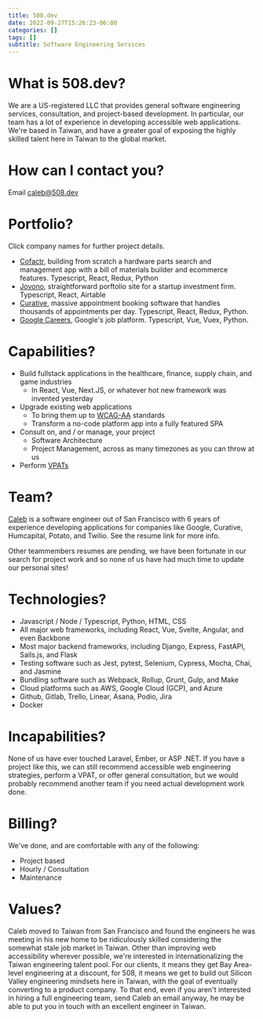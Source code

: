 ```yaml
---
title: 508.dev
date: 2022-09-27T15:26:23-06:00
categories: []
tags: []
subtitle: Software Engineering Services
---
```


# What is 508.dev?
We are a US-registered LLC that provides general software engineering services, consultation, and project-based development. In particular, our team has a lot of experience in developing accessible web applications. We're based in Taiwan, and have a greater goal of exposing the highly skilled talent here in Taiwan to the global market.

# How can I contact you?

Email caleb@508.dev

# Portfolio?

Click company names for further project details.

* [Cofactr](https://www.cofactr.com/), building from scratch a hardware parts search and management app with a bill of materials builder and ecommerce features. Typescript, React, Redux, Python
* [Jovono](https://www.jovono.com/), straightforward porftolio site for a startup investment firm. Typescript, React, Airtable
* [Curative](https://www.curative.com/), massive appointment booking software that handles thousands of appointments per day. Typescript, React, Redux, Python.
* [Google Careers](https://careers.google.com/), Google's job platform. Typescript, Vue, Vuex, Python.


# Capabilities?


* Build fullstack applications in the healthcare, finance, supply chain, and game industries
  * In React, Vue, Next.JS, or whatever hot new framework was invented yesterday
* Upgrade existing web applications
  * To bring them up to [WCAG-AA](https://www.w3.org/WAI/standards-guidelines/wcag/) standards
  * Transform a no-code platform app into a fully featured SPA
* Consult on, and / or manage, your project
  * Software Architecture
  * Project Management, across as many timezones as you can throw at us
* Perform [VPATs](https://www.section508.gov/sell/vpat/)

# Team?

[Caleb](https://calebjay.com/resume.html) is a software engineer out of San Francisco with 6 years of experience developing applications for companies like Google, Curative, Humcapital, Potato, and Twilio. See the resume link for more info.

Other teammembers resumes are pending, we have been fortunate in our search for project work and so none of us have had much time to update our personal sites!

# Technologies?

* Javascript / Node / Typescript, Python, HTML, CSS
* All major web frameworks, including React, Vue, Svelte, Angular, and even Backbone
* Most major backend frameworks, including Django, Express, FastAPI, Sails.js, and Flask
* Testing software such as Jest, pytest, Selenium, Cypress, Mocha, Chai, and Jasmine
* Bundling software such as Webpack, Rollup, Grunt, Gulp, and Make
* Cloud platforms such as AWS, Google Cloud (GCP), and Azure
* Github, Gitlab, Trello, Linear, Asana, Podio, Jira
* Docker

# Incapabilities?

None of us have ever touched Laravel, Ember, or ASP .NET. If you have a project like this, we can still recommend accessible web engineering strategies, perform a VPAT, or offer general consultation, but we would probably recommend another team if you need actual development work done.

# Billing?

We've done, and are comfortable with any of the following:

* Project based
* Hourly / Consultation
* Maintenance


# Values?

Caleb moved to Taiwan from San Francisco and found the engineers he was meeting in his new home to be ridiculously skilled considering the somewhat stale job market in Taiwan. Other than improving web accessibility wherever possible, we're interested in internationalizing the Taiwan engineering talent pool. For our clients, it means they get Bay Area-level engineering at a discount, for 508, it means we get to build out Silicon Valley engineering mindsets here in Taiwan, with the goal of eventually converting to a product company. To that end, even if you aren't interested in hiring a full engineering team, send Caleb an email anyway, he may be able to put you in touch with an excellent engineer in Taiwan.

